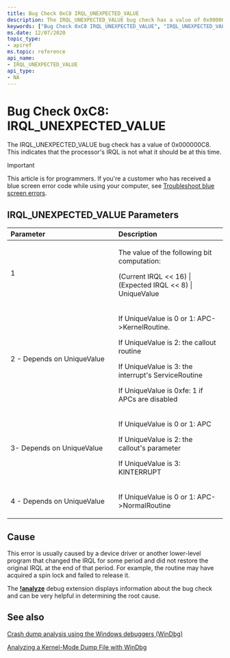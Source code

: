 ```yaml
---
title: Bug Check 0xC8 IRQL_UNEXPECTED_VALUE
description: The IRQL_UNEXPECTED_VALUE bug check has a value of 0x000000C8. This indicates that the processor's IRQL is not what it should be at this time.
keywords: ["Bug Check 0xC8 IRQL_UNEXPECTED_VALUE", "IRQL_UNEXPECTED_VALUE"]
ms.date: 12/07/2020
topic_type:
- apiref
ms.topic: reference
api_name:
- IRQL_UNEXPECTED_VALUE
api_type:
- NA
---
```


# Bug Check 0xC8: IRQL\_UNEXPECTED\_VALUE

The IRQL\_UNEXPECTED\_VALUE bug check has a value of 0x000000C8. This indicates that the processor's IRQL is not what it should be at this time.

> [!IMPORTANT]
> This article is for programmers. If you're a customer who has received a blue screen error code while using your computer, see [Troubleshoot blue screen errors](https://www.windows.com/stopcode).

## IRQL\_UNEXPECTED\_VALUE Parameters

<table>
<colgroup>
<col width="50%" />
<col width="50%" />
</colgroup>
<thead>
<tr class="header">
<th align="left">Parameter</th>
<th align="left">Description</th>
</tr>
</thead>
<tbody>
<tr class="odd">
<td align="left"><p>1</p></td>
<td align="left"><p>The value of the following bit computation:</p>
<p>(Current IRQL &lt;&lt; 16) | (Expected IRQL &lt;&lt; 8) | UniqueValue</p></td>
</tr>
<tr class="even">
<td align="left"><p>2 - Depends on UniqueValue</p></td>
<td align="left">
<p>If UniqueValue is 0 or 1: APC->KernelRoutine.</p>
<p>If UniqueValue is 2: the callout routine</p>
<p>If UniqueValue is 3: the interrupt's ServiceRoutine</p>
<p>If UniqueValue is 0xfe: 1 if APCs are disabled</p>
</td>
</tr>
<tr class="odd">
<td align="left"><p>3- Depends on UniqueValue </p></td>
<td align="left">
<p>If UniqueValue is 0 or 1: APC</p>
<p>If UniqueValue is 2: the callout's parameter</p>
<p>If UniqueValue is 3: KINTERRUPT</p>
</td>
</tr>
<tr class="even">
<td align="left"><p>4 - Depends on UniqueValue</p></td>
<td align="left">
<p>If UniqueValue is 0 or 1: APC->NormalRoutine</p>
</td>
</tr>
</tbody>
</table>

## Cause

This error is usually caused by a device driver or another lower-level program that changed the IRQL for some period and did not restore the original IRQL at the end of that period. For example, the routine may have acquired a spin lock and failed to release it.

The [**!analyze**](../debuggercmds/-analyze.md) debug extension displays information about the bug check and can be very helpful in determining the root cause.

## See also

[Crash dump analysis using the Windows debuggers (WinDbg)](crash-dump-files.md)

[Analyzing a Kernel-Mode Dump File with WinDbg](analyzing-a-kernel-mode-dump-file-with-windbg.md)

